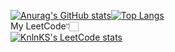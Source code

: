 
[![Anurag's GitHub stats](https://github-readme-stats.vercel.app/api?username=MashkaCoder&count_private=true&show_icons=true&theme=merko&)](https://github.com/MashkaCoder/github-readme-stats)[![Top Langs](https://github-readme-stats.vercel.app/api/top-langs/?username=MashkaCoder&layout=compact&theme=merko)](https://github.com/MashkaCoder/github-readme-stats)<br>
My LeetCode👇🏻<br>
[![KnlnKS's LeetCode stats](https://leetcode-stats-six.vercel.app/api?username=chasimir&theme=dark)](https://github.com/KnlnKS/leetcode-stats)
